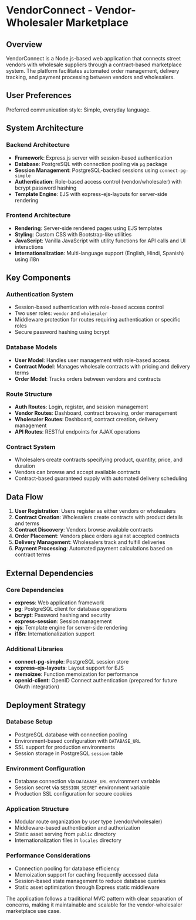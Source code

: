 # VendorConnect - Vendor-Wholesaler Marketplace

## Overview

VendorConnect is a Node.js-based web application that connects street vendors with wholesale suppliers through a contract-based marketplace system. The platform facilitates automated order management, delivery tracking, and payment processing between vendors and wholesalers.

## User Preferences

Preferred communication style: Simple, everyday language.

## System Architecture

### Backend Architecture
- **Framework**: Express.js server with session-based authentication
- **Database**: PostgreSQL with connection pooling via `pg` package
- **Session Management**: PostgreSQL-backed sessions using `connect-pg-simple`
- **Authentication**: Role-based access control (vendor/wholesaler) with bcrypt password hashing
- **Template Engine**: EJS with express-ejs-layouts for server-side rendering

### Frontend Architecture
- **Rendering**: Server-side rendered pages using EJS templates
- **Styling**: Custom CSS with Bootstrap-like utilities
- **JavaScript**: Vanilla JavaScript with utility functions for API calls and UI interactions
- **Internationalization**: Multi-language support (English, Hindi, Spanish) using i18n

## Key Components

### Authentication System
- Session-based authentication with role-based access control
- Two user roles: `vendor` and `wholesaler`
- Middleware protection for routes requiring authentication or specific roles
- Secure password hashing using bcrypt

### Database Models
- **User Model**: Handles user management with role-based access
- **Contract Model**: Manages wholesale contracts with pricing and delivery terms
- **Order Model**: Tracks orders between vendors and contracts

### Route Structure
- **Auth Routes**: Login, register, and session management
- **Vendor Routes**: Dashboard, contract browsing, order management
- **Wholesaler Routes**: Dashboard, contract creation, delivery management
- **API Routes**: RESTful endpoints for AJAX operations

### Contract System
- Wholesalers create contracts specifying product, quantity, price, and duration
- Vendors can browse and accept available contracts
- Contract-based guaranteed supply with automated delivery scheduling

## Data Flow

1. **User Registration**: Users register as either vendors or wholesalers
2. **Contract Creation**: Wholesalers create contracts with product details and terms
3. **Contract Discovery**: Vendors browse available contracts
4. **Order Placement**: Vendors place orders against accepted contracts
5. **Delivery Management**: Wholesalers track and fulfill deliveries
6. **Payment Processing**: Automated payment calculations based on contract terms

## External Dependencies

### Core Dependencies
- **express**: Web application framework
- **pg**: PostgreSQL client for database operations
- **bcrypt**: Password hashing and security
- **express-session**: Session management
- **ejs**: Template engine for server-side rendering
- **i18n**: Internationalization support

### Additional Libraries
- **connect-pg-simple**: PostgreSQL session store
- **express-ejs-layouts**: Layout support for EJS
- **memoizee**: Function memoization for performance
- **openid-client**: OpenID Connect authentication (prepared for future OAuth integration)

## Deployment Strategy

### Database Setup
- PostgreSQL database with connection pooling
- Environment-based configuration with `DATABASE_URL`
- SSL support for production environments
- Session storage in PostgreSQL `session` table

### Environment Configuration
- Database connection via `DATABASE_URL` environment variable
- Session secret via `SESSION_SECRET` environment variable
- Production SSL configuration for secure cookies

### Application Structure
- Modular route organization by user type (vendor/wholesaler)
- Middleware-based authentication and authorization
- Static asset serving from `public` directory
- Internationalization files in `locales` directory

### Performance Considerations
- Connection pooling for database efficiency
- Memoization support for caching frequently accessed data
- Session-based state management to reduce database queries
- Static asset optimization through Express static middleware

The application follows a traditional MVC pattern with clear separation of concerns, making it maintainable and scalable for the vendor-wholesaler marketplace use case.